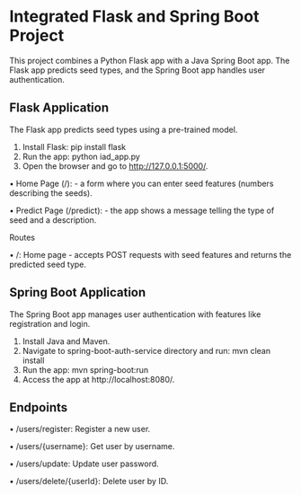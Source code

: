# Integrated Flask and Spring Boot Project
This project combines a Python Flask app with a Java Spring Boot app. The Flask app predicts seed types, and the Spring Boot app handles user authentication.

## Flask Application
The Flask app predicts seed types using a pre-trained model.

1.	Install Flask: 
pip install flask
2.	Run the app:
python iad_app.py
3.	Open the browser and go to http://127.0.0.1:5000/.


•	Home Page (/): - a form where you can enter seed features (numbers describing the seeds).


•	Predict Page (/predict): - the app shows a message telling  the type of seed and a description.

  
Routes

•	/: Home page -  accepts POST requests with seed features and returns the predicted seed type.

## Spring Boot Application
The Spring Boot app manages user authentication with features like registration and login.

1.	Install Java and Maven.
2.	Navigate to spring-boot-auth-service directory and run:  mvn clean install
3.	Run the app: mvn spring-boot:run
4.	Access the app at http://localhost:8080/.

## Endpoints
•	/users/register: Register a new user.

•	/users/{username}: Get user by username.

•	/users/update: Update user password.

•	/users/delete/{userId}: Delete user by ID.

